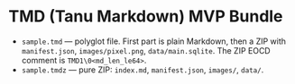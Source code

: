 # TMD (Tanu Markdown) MVP Bundle

- `sample.tmd` — polyglot file. First part is plain Markdown, then a ZIP with `manifest.json`, `images/pixel.png`, `data/main.sqlite`.
  The ZIP EOCD comment is `TMD1\0<md_len_le64>`.
- `sample.tmdz` — pure ZIP: `index.md`, `manifest.json`, `images/`, `data/`.
